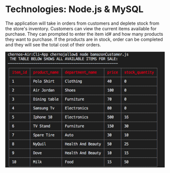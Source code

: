 
# Technologies:  Node.js & MySQL


The application will take in orders from customers and deplete stock from the store's inventory. Customers can view the current items available for purchase. They can prompted to enter the item id# and how many products they want to purchase.
If the products are in stock, order can be completed and they will see the total cost of their orders.

![alt text](screenshot/bamazon-1.png "Description goes here")
